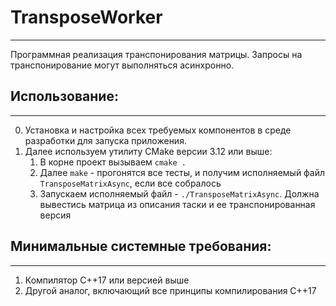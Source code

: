 # TransposeWorker
---
Программная реализация транспонирования матрицы. Запросы на транспонирование могут выполняться асинхронно.
## Использование:
---
0. Установка и настройка всех требуемых компонентов в среде разработки для запуска приложения.
1. Далее используем утилиту CMake версии 3.12 или выше:
   1) В корне проект вызываем `cmake .`
   2) Далее `make` - прогонятся все тесты, и получим исполняемый файл `TransposeMatrixAsync`, если все собралось
   3) Запускаем исполняемый файл - `./TransposeMatrixAsync`. Должна вывестись матрица из описания таски и ее транспонированная версия
## Минимальные системные требования:
---
1. Компилятор С++17 или версией выше
2. Другой аналог, включающий все принципы компилирования С++17
